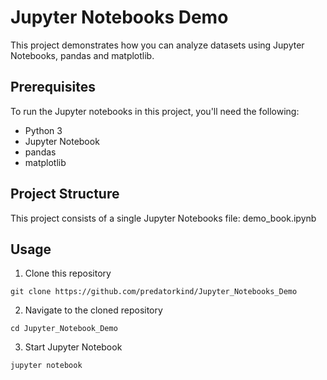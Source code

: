 # Jupyter Notebooks Demo
This project demonstrates how you can analyze datasets using Jupyter Notebooks, pandas and matplotlib.
## Prerequisites
To run the Jupyter notebooks in this project, you'll need the following:
* Python 3
* Jupyter Notebook
* pandas
* matplotlib
## Project Structure
This project consists of a single Jupyter Notebooks file: demo_book.ipynb
## Usage
1. Clone this repository
```shell
git clone https://github.com/predatorkind/Jupyter_Notebooks_Demo
```
2. Navigate to the cloned repository
```shell
cd Jupyter_Notebook_Demo
```
3. Start Jupyter Notebook
```shell
jupyter notebook
```